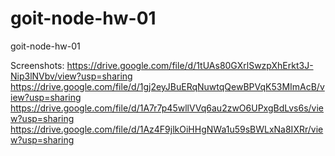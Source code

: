 # goit-node-hw-01
goit-node-hw-01


Screenshots:
https://drive.google.com/file/d/1tUAs80GXrlSwzpXhErkt3J-Nip3lNVbv/view?usp=sharing
https://drive.google.com/file/d/1gj2eyJBuERqNuwtqQewBPVqK53MImAcB/view?usp=sharing
https://drive.google.com/file/d/1A7r7p45wllVVq6au2zwO6UPxgBdLvs6s/view?usp=sharing
https://drive.google.com/file/d/1Az4F9jlkOiHHgNWa1u59sBWLxNa8IXRr/view?usp=sharing



